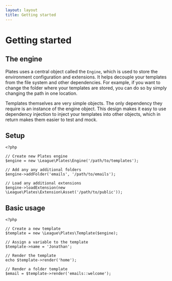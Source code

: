 ```yaml
---
layout: layout
title: Getting started
---
```


Getting started
===============

## The engine

Plates uses a central object called the `Engine`, which is used to store the environment configuration and extensions. It helps decouple your templates from the file system and other dependencies. For example, if you want to change the folder where your templates are stored, you can do so by simply changing the path in one location.

Templates themselves are very simple objects. The only dependency they require is an instance of the engine object. This design makes it easy to use dependency injection to inject your templates into other objects, which in return makes them easier to test and mock.

## Setup

~~~.language-php
<?php

// Create new Plates engine
$engine = new \League\Plates\Engine('/path/to/templates');

// Add any any additional folders
$engine->addFolder('emails', '/path/to/emails');

// Load any additional extensions
$engine->loadExtension(new \League\Plates\Extension\Asset('/path/to/public'));
~~~

## Basic usage

~~~.language-php
<?php

// Create a new template
$template = new \League\Plates\Template($engine);

// Assign a variable to the template
$template->name = 'Jonathan';

// Render the template
echo $template->render('home');

// Render a folder template
$email = $template->render('emails::welcome');
~~~